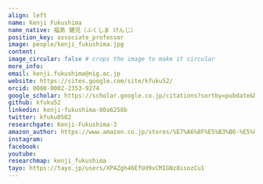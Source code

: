 ```yaml
---
align: left
name: Kenji Fukushima
name_native: 福島 健児（ふくしま けんじ）
position_key: associate_professor
image: people/kenji_fukushima.jpg
content: 
image_circular: false # crops the image to make it circular
more_info: 
email: kenji.fukushima@nig.ac.jp
website: https://sites.google.com/site/kfuku52/
orcid: 0000-0002-2353-9274
google_scholar: https://scholar.google.co.jp/citations?sortby=pubdate&hl=en&user=YrrVuIEAAAAJ
github: kfuku52
linkedin: kenji-fukushima-80a6258b
twitter: kfuku0502
researchgate: Kenji-Fukushima-3
amazon_author: https://www.amazon.co.jp/stores/%E7%A6%8F%E5%B3%B6-%E5%81%A5%E5%85%90/author/B09S6DYLF1
instagram: 
facebook: 
youtube: 
researchmap: kenji_fukushima
tayo: https://tayo.jp/users/XPAZgh46EfUd9vCMIGNz8isozCu1
---
```

